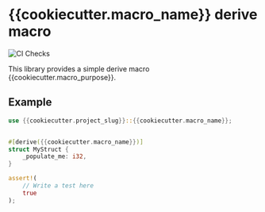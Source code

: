 # {{cookiecutter.macro_name}} derive macro

![CI Checks](https://github.com/denwong47/{{cookiecutter.project_slug}}/actions/workflows/CI.yml/badge.svg?branch=main)

This library provides a simple derive macro {{cookiecutter.macro_purpose}}.

Example
-------

```rust
use {{cookiecutter.project_slug}}::{{cookiecutter.macro_name}};


#[derive({{cookiecutter.macro_name}})]
struct MyStruct {
    _populate_me: i32,
}

assert!(
    // Write a test here
    true
);

```